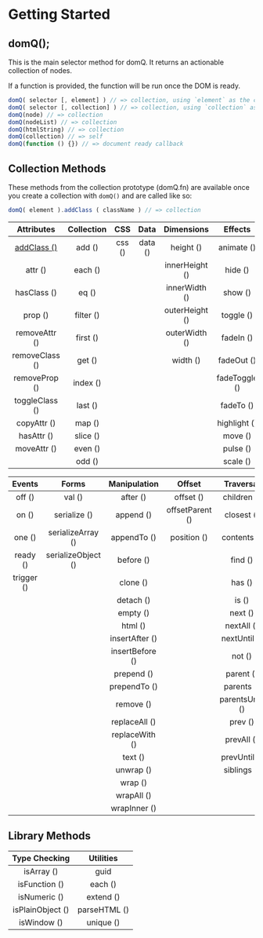 # Getting Started

## domQ\(\);

This is the main selector method for domQ. It returns an actionable collection of nodes.

If a function is provided, the function will be run once the DOM is ready.

```javascript
domQ( selector [, element] ) // => collection, using `element` as the context
domQ( selector [, collection] ) // => collection, using `collection` as the context
domQ(node) // => collection
domQ(nodeList) // => collection
domQ(htmlString) // => collection
domQ(collection) // => self
domQ(function () {}) // => document ready callback
```

## Collection Methods

 These methods from the collection prototype \(domQ.fn\) are available once you create a collection with `domQ()` and are called like so:

```javascript
domQ( element ).addClass ( className ) // => collection
```

| Attributes | Collection | CSS | Data | Dimensions | Effects |
| :---: | :---: | :---: | :---: | :---: | :---: |
| [addClass \(\)](collection-methods/attributes/addclass.md) | add \(\) | css \(\) | data \(\) | height \(\) | animate \(\) |
| attr \(\) | each \(\) |  |  | innerHeight \(\) | hide \(\) |
| hasClass \(\) | eq \(\) |  |  | innerWidth \(\) | show \(\) |
| prop \(\) | filter \(\) |  |  | outerHeight \(\) | toggle \(\) |
| removeAttr \(\) | first \(\) |  |  | outerWidth \(\) | fadeIn \(\) |
| removeClass \(\) | get \(\) |  |  | width \(\) | fadeOut \(\) |
| removeProp \(\) | index \(\) |  |  |  | fadeToggle \(\) |
| toggleClass \(\) | last \(\) |  |  |  | fadeTo \(\) |
| copyAttr \(\) | map \(\) |  |  |  | highlight \(\) |
| hasAttr \(\) | slice \(\) |  |  |  | move \(\) |
| moveAttr \(\) | even \(\) |  |  |  | pulse \(\) |
|  | odd \(\) |  |  |  | scale \(\) |

| Events | Forms | Manipulation | Offset | Traversal |
| :---: | :---: | :---: | :---: | :---: |
| off \(\) | val  \(\) | after \(\) | offset \(\) | children \(\) |
| on \(\) | serialize \(\) | append \(\) | offsetParent \(\) | closest \(\) |
| one \(\) | serializeArray \(\) | appendTo \(\) | position \(\) | contents \(\) |
| ready \(\) | serializeObject \(\) | before \(\) |  | find \(\) |
| trigger \(\) |  | clone \(\) |  | has \(\) |
|  |  | detach \(\) |  | is \(\) |
|  |  | empty \(\) |  | next \(\) |
|  |  | html \(\) |  | nextAll \(\) |
|  |  | insertAfter \(\) |  | nextUntil \(\) |
|  |  | insertBefore \(\) |  | not \(\) |
|  |  | prepend \(\) |  | parent \(\) |
|  |  | prependTo \(\) |  | parents \(\) |
|  |  | remove \(\) |  | parentsUntil \(\) |
|  |  | replaceAll \(\) |  | prev \(\) |
|  |  | replaceWith \(\) |  | prevAll \(\) |
|  |  | text \(\) |  | prevUntil \(\) |
|  |  | unwrap \(\) |  | siblings \(\) |
|  |  | wrap \(\) |  |  |
|  |  | wrapAll \(\) |  |  |
|  |  | wrapInner \(\) |  |  |

## Library Methods

| Type Checking | Utilities |
| :---: | :---: |
| isArray \(\) | guid |
| isFunction \(\) | each \(\) |
| isNumeric \(\) | extend \(\) |
| isPlainObject \(\) | parseHTML \(\) |
| isWindow \(\) | unique \(\) |

